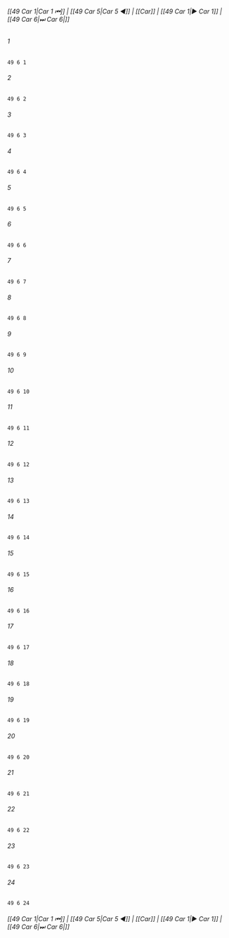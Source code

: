 
###### [[49 Car 1|Car 1 ⏮]] | [[49 Car 5|Car 5 ◀]] | [[Car]] | [[49 Car 1|▶ Car 1]] | [[49 Car 6|⏭ Car 6|]]

###### 1
``` verse
49 6 1 
```
###### 2
``` verse
49 6 2 
```
###### 3
``` verse
49 6 3 
```
###### 4
``` verse
49 6 4 
```
###### 5
``` verse
49 6 5 
```
###### 6
``` verse
49 6 6 
```
###### 7
``` verse
49 6 7 
```
###### 8
``` verse
49 6 8 
```
###### 9
``` verse
49 6 9 
```
###### 10
``` verse
49 6 10 
```
###### 11
``` verse
49 6 11 
```
###### 12
``` verse
49 6 12 
```
###### 13
``` verse
49 6 13 
```
###### 14
``` verse
49 6 14 
```
###### 15
``` verse
49 6 15 
```
###### 16
``` verse
49 6 16 
```
###### 17
``` verse
49 6 17 
```
###### 18
``` verse
49 6 18 
```
###### 19
``` verse
49 6 19 
```
###### 20
``` verse
49 6 20 
```
###### 21
``` verse
49 6 21 
```
###### 22
``` verse
49 6 22 
```
###### 23
``` verse
49 6 23 
```
###### 24
``` verse
49 6 24 
```

###### [[49 Car 1|Car 1 ⏮]] | [[49 Car 5|Car 5 ◀]] | [[Car]] | [[49 Car 1|▶ Car 1]] | [[49 Car 6|⏭ Car 6|]]

